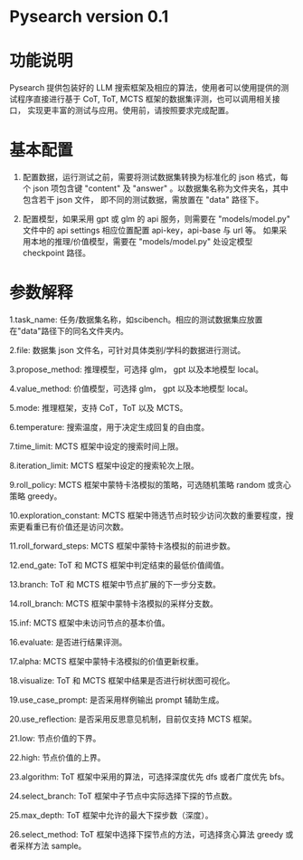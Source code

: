# Pysearch version 0.1

# 功能说明
Pysearch 提供包装好的 LLM 搜索框架及相应的算法，使用者可以使用提供的测试程序直接进行基于 CoT, ToT, MCTS 框架的数据集评测，也可以调用相关接口，
实现更丰富的测试与应用。使用前，请按照要求完成配置。

# 基本配置
1. 配置数据，运行测试之前，需要将测试数据集转换为标准化的 json 格式，每个 json 项包含键 "content" 及 "answer" 。以数据集名称为文件夹名，其中包含若干 json 文件，
即不同的测试数据，需放置在 "data" 路径下。


2. 配置模型，如果采用 gpt 或 glm 的 api 服务，则需要在 "models/model.py" 文件中的 api settings 相应位置配置 api-key，api-base 与 url 等。
如果采用本地的推理/价值模型，需要在 "models/model.py" 处设定模型 checkpoint 路径。

# 参数解释
1.task_name: 任务/数据集名称，如scibench。相应的测试数据集应放置在"data"路径下的同名文件夹内。 

2.file: 数据集 json 文件名，可针对具体类别/学科的数据进行测试。

3.propose_method: 推理模型，可选择 glm， gpt 以及本地模型 local。

4.value_method: 价值模型，可选择 glm， gpt 以及本地模型 local。

5.mode: 推理框架，支持 CoT，ToT 以及 MCTS。

6.temperature: 搜索温度，用于决定生成回复的自由度。

7.time_limit: MCTS 框架中设定的搜索时间上限。

8.iteration_limit: MCTS 框架中设定的搜索轮次上限。

9.roll_policy: MCTS 框架中蒙特卡洛模拟的策略，可选随机策略 random 或贪心策略 greedy。

10.exploration_constant: MCTS 框架中筛选节点时较少访问次数的重要程度，搜索更看重已有价值还是访问次数。

11.roll_forward_steps: MCTS 框架中蒙特卡洛模拟的前进步数。

12.end_gate: ToT 和 MCTS 框架中判定结束的最低价值阈值。

13.branch: ToT 和 MCTS 框架中节点扩展的下一步分支数。

14.roll_branch: MCTS 框架中蒙特卡洛模拟的采样分支数。

15.inf: MCTS 框架中未访问节点的基本价值。

16.evaluate: 是否进行结果评测。

17.alpha: MCTS 框架中蒙特卡洛模拟的价值更新权重。

18.visualize: ToT 和 MCTS 框架中结果是否进行树状图可视化。

19.use_case_prompt: 是否采用样例输出 prompt 辅助生成。

20.use_reflection: 是否采用反思意见机制，目前仅支持 MCTS 框架。

21.low: 节点价值的下界。

22.high: 节点价值的上界。

23.algorithm: ToT 框架中采用的算法，可选择深度优先 dfs 或者广度优先 bfs。

24.select_branch: ToT 框架中子节点中实际选择下探的节点数。

25.max_depth: ToT 框架中允许的最大下探步数（深度）。

26.select_method: ToT 框架中选择下探节点的方法，可选择贪心算法 greedy 或者采样方法 sample。
